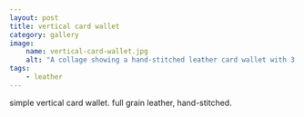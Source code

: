 ```yaml
---
layout: post
title: vertical card wallet
category: gallery
image: 
    name: vertical-card-wallet.jpg
    alt: "A collage showing a hand-stitched leather card wallet with 3 card pockets and 1 interior pocket."
tags:
    - leather
---
```


simple vertical card wallet. full grain leather, hand-stitched.
